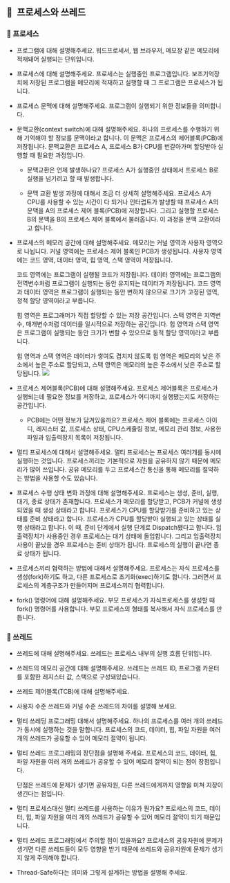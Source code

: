 ## 📌  프로세스와 쓰레드

### 📎 프로세스

- 프로그램에 대해 설명해주세요.
    워드프로세서, 웹 브라우저, 메모장 같은 메모리에 적재돼어 실행되는 단위입니다.
- 프로세스에 대해 설명해주세요.
	프로세스는 실행중인 프로그램입니다. 
	보조기억장치에 저장된 프로그램을 메모리에 적재하고 실행할 때 그 프로그램은 프로세스가 됩니다.
    
- 프로세스 문맥에 대해 설명해주세요.
    프로그램이 실행되기 위한 정보들을 의미합니다.
    
- 문맥교환(context switch)에 대해 설명해주세요.
    하나의 프로세스를 수행하기 위해 기억해야 할 정보를 문맥이라고 합니다.
    이 문맥은 프로세스의 제어블록(PCB)에 저장됩니다.
    문맥교환은 프로세스 A, 프로세스 B가 CPU를 번갈아가며 할당받아 실행할 때 필요한 과정입니다.
    
    - 문맥교환은 언제 발생하나요?
        프로세스 A가 실행중인 상태에서 프로세스 B로 실행을 넘기려고 할 때 발생합니다.
        
    - 문맥 교환 발생 과정에 대해서 조금 더 상세히 설명해주세요.
        프로세스 A가 CPU를 사용할 수 있는 시간이 다 되거나 인터럽트가 발생할 때
        프로세스 A의 문맥을 A의 프로세스 제어 블록(PCB)에 저장합니다.
        그리고 실행할 프로세스 B의 문맥을 B의 프로세스 제어 블록에서 불러옵니다.
        이 과정을 문맥 교환이라고 합니다.
        
- 프로세스의 메모리 공간에 대해 설명해주세요.
    메모리는 커널 영역과 사용자 영역으로 나뉩니다.
    커널 영역에는 프로세스 제어 블록인 PCB가 생성됩니다.
    사용자 영역에는 코드 영역, 데이터 영역, 힙 영역, 스택 영역이 저장됩니다.
    
    코드 영역에는 프로그램이 실행될 코드가 저장됩니다.
    데이터 영역에는 프로그램의 전역변수처럼 프로그램이 실행되는 동안 유지되는 데이터가 저장됩니다. 코드 영역과 데이터 영역은 프로그램이 실행되는 동안 변하지 않으므로 크기가 고정된 영역, 정적 할당 영역이라고 부릅니다.

    힙 영역은 프로그래머가 직접 할당할 수 있는 저장 공간입니다.
    스택 영역은 지역변수, 매개변수처럼 데이터를 일시적으로 저장하는 공간입니다.
    힙 영역과 스택 영역은 프로그램이 실행되는 동안 크기가 변할 수 있으므로 동적 할당 영역이라고 부릅니다.

    힙 영역과 스택 영역은 데이터가 쌓여도 겹치지 않도록 힙 영역은 메모리의 낮은 주소에서 높은 주소로 할당되고, 스택 영역은 메모리의 높은 주소에서 낮은 주소로 할당됩니다.
   ![](https://i.imgur.com/KTebkDU.png)

- 프로세스 제어블록(PCB)에 대해 설명해주세요.
    프로세스 제어블록은 프로세스가 실행되는데 필요한 정보를 저장하고, 프로세스가 어디까지 실행됐는지도 저장하는 공간입니다.
    
    - PCB에는 어떤 정보가 담겨있을까요?
	    프로세스 제어 블록에는 프로세스 아이디, 레지스터 값, 프로세스 상태, CPU스케줄링 정보, 메모리 관리 정보, 사용한 파일과 입출력장치 목록이 저장됩니다.
	    
- 멀티 프로세스에 대해서 설명해주세요.
    멀티 프로세스는 프로세스 여러개를 동시에 실행하는 것입니다.
    프로세스끼리는 기본적으로 자원을 공유하지 않기 때문에 메모리가 많이 쓰입니다. 공유 메모리를 두고 프로세스간 통신을 통해 메모리를 절약하는 방법을 사용할 수도 있습니다.
    
- 프로세스 수행 상태 변화 과정에 대해 설명해주세요.
    프로세스는 생성, 준비, 실행, 대기, 종료 상태가 존재합니다.
    프로세스가 메모리를 할당받고, PCB가 커널에 생성되었을 때 생성 상태라고 합니다.
    프로세스가 CPU를 할당받기를 준비하고 있는 상태를 준비 상태라고 합니다.
    프로세스가 CPU를 할당받아 실행되고 있는 상태를 실행 상태라고 합니다. 이 때, 준비 단계에서 실행 단계로 Dispatch됐다고 합니다.
    입출력장치가 사용중인 경우 프로세스는 대기 상태에 돌입합니다.
    그리고 입출력장치 사용이 끝났을 경우 프로세스는 준비 상태가 됩니다.
    프로세스의 실행이 끝나면 종료 상태가 됩니다.
    
- 프로세스끼리 협력하는 방법에 대해서 설명해주세요.
    프로세스는 자식 프로세스를 생성(fork)하기도 하고, 다른 프로세스로 초기화(exec)하기도 합니다. 그러면서 프로세스의 계층구조가 만들어지며 프로세스끼리 협력합니다.
    
- fork() 명령어에 대해 설명해주세요.
    부모 프로세스가 자식프로세스를 생성할 때 fork() 명령어를 사용합니다.
    부모 프로세스의 형태를 복사해서 자식 프로세스를 만듭니다.

### 📎 쓰레드

- 쓰레드에 대해 설명해주세요.
    쓰레드는 프로세스 내부의 실행 흐름 단위입니다.
    
- 쓰레드의 메모리 공간에 대해 설명해주세요.
    쓰레드는 쓰레드 ID, 프로그램 카운터를 포함한 레지스터 값, 스택으로 구성돼있습니다.
    
- 쓰레드 제어블록(TCB)에 대해 설명해주세요.
    
- 사용자 수준 쓰레드와 커널 수준 쓰레드의 차이를 설명해 보세요.
    
- 멀티 쓰레딩 프로그래밍 대해서 설명해주세요.
    하나의 프로세스를 여러 개의 쓰레드가 동시에 실행하는 것을 말합니다.
    프로세스의 코드, 데이터, 힙, 파일 자원을 여러 개의 쓰레드가 공유할 수 있어 메모리 절약이 됩니다.
    
- 멀티 쓰레드 프로그래밍의 장단점을 설명해 주세요.
    프로세스의 코드, 데이터, 힙, 파일 자원을 여러 개의 쓰레드가 공유할 수 있어 메모리 절약이 되는 점이 장점입니다.

	단점은 쓰레드에 문제가 생기면 공유자원, 다른 쓰레드에게까지 영향을 미쳐 지장이 생긴다는 점입니다.
	
- 멀티 프로세스대신 멀티 쓰레드를 사용하는 이유가 뭔가요?
    프로세스의 코드, 데이터, 힙, 파일 자원을 여러 개의 쓰레드가 공유할 수 있어 메모리 절약이 되기 때문입니다.
    
- 멀티 쓰레드 프로그래밍에서 주의할 점이 있을까요?
    프로세스의 공유자원에 문제가 생기면 다른 쓰레드들이 모두 영향을 받기 때문에 쓰레드와 공유자원에 문제가 생기지 않게 주의해야 합니다.
    
- Thread-Safe하다는 의미와 그렇게 설계하는 방법을 설명해 주세요.
	